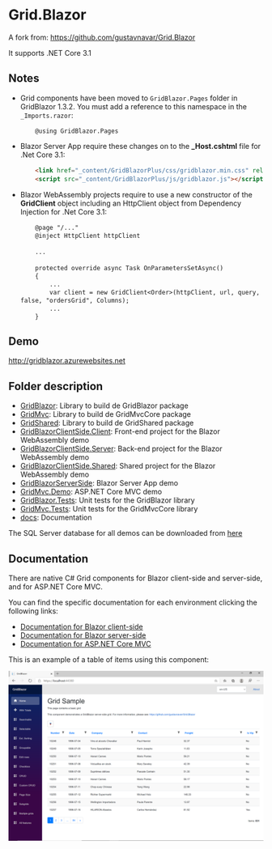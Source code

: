 # Grid.Blazor

A fork from: https://github.com/gustavnavar/Grid.Blazor

It supports .NET Core 3.1

## Notes

- Grid components have been moved to ```GridBlazor.Pages``` folder in GridBlazor 1.3.2. You must add a reference to this namespace in the ```_Imports.razor```: 

    ```razor
        @using GridBlazor.Pages
    ```

- Blazor Server App require these changes on to the **_Host.cshtml** file for .Net Core 3.1:
    
    ```html
        <link href="_content/GridBlazorPlus/css/gridblazor.min.css" rel="stylesheet" />
        <script src="_content/GridBlazorPlus/js/gridblazor.js"></script>
    ```

- Blazor WebAssembly projects require to use a new constructor of the **GridClient** object including an HttpClient object from Dependency Injection for .Net Core 3.1:
    
    ```razor
        @page "/..."
        @inject HttpClient httpClient

        ...
    
        protected override async Task OnParametersSetAsync()
        {
            ...
            var client = new GridClient<Order>(httpClient, url, query, false, "ordersGrid", Columns);
            ...
        }
    
    ```

## Demo 
http://gridblazor.azurewebsites.net

## Folder description
* [GridBlazor](./GridBlazor): Library to build de GridBlazor package
* [GridMvc](./GridMvc): Library to build de GridMvcCore package
* [GridShared](./GridShared): Library to build de GridShared package
* [GridBlazorClientSide.Client](./GridBlazorClientSide.Client): Front-end project for the Blazor WebAssembly demo
* [GridBlazorClientSide.Server](./GridBlazorClientSide.Server): Back-end project for the Blazor WebAssembly demo
* [GridBlazorClientSide.Shared](./GridBlazorClientSide.Shared): Shared project for the Blazor WebAssembly demo
* [GridBlazorServerSide](./GridBlazorServerSide): Blazor Server App demo
* [GridMvc.Demo](./GridMvc.Demo): ASP.NET Core MVC demo
* [GridBlazor.Tests](./GridBlazor.Tests): Unit tests for the GridBlazor library
* [GridMvc.Tests](./GridMvc.Tests): Unit tests for the GridMvcCore library
* [docs](./docs): Documentation

The SQL Server database for all demos can be downloaded from [here](./GridMvc.Demo/App_Data)

## Documentation
There are native C# Grid components for Blazor client-side and server-side, and for ASP.NET Core MVC.

You can find the specific documentation for each environment clicking the following links:
* [Documentation for Blazor client-side](./docs/blazor_client/Documentation.md)
* [Documentation for Blazor server-side](./docs/blazor_server/Documentation.md)
* [Documentation for ASP.NET Core MVC](./docs/dotnetcore/Documentation.md)

This is an example of a table of items using this component:

![Image of GridBlazor](./docs/images/GridBlazor.png)


